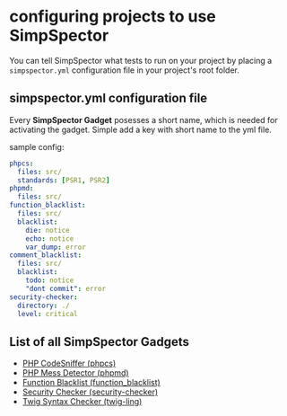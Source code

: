 configuring projects to use SimpSpector
=======================================

You can tell SimpSpector what tests to run on your project by placing a `simpspector.yml` configuration file in your project's root folder.

simpspector.yml configuration file
----------------------------------

Every **SimpSpector Gadget** posesses a short name, which is needed for activating the gadget. Simple add a key with short name to the yml file.

sample config:

```yml
phpcs:
  files: src/
  standards: [PSR1, PSR2]
phpmd:
  files: src/
function_blacklist:
  files: src/
  blacklist:
    die: notice
    echo: notice
    var_dump: error
comment_blacklist:
  files: src/
  blacklist:
    todo: notice
    "dont commit": error
security-checker:
  directory: ./
  level: critical
```

List of all SimpSpector Gadgets
-------------------------------

* [PHP CodeSniffer (phpcs)](gadgets/phpcs.md)
* [PHP Mess Detector (phpmd)](gadgets/phpmd.md)
* [Function Blacklist (function_blacklist)](gadgets/function_blacklist.md)
* [Security Checker (security-checker)](gadgets/security-checker.md)
* [Twig Syntax Checker (twig-ling)](gadgets/twig-lint.md)


